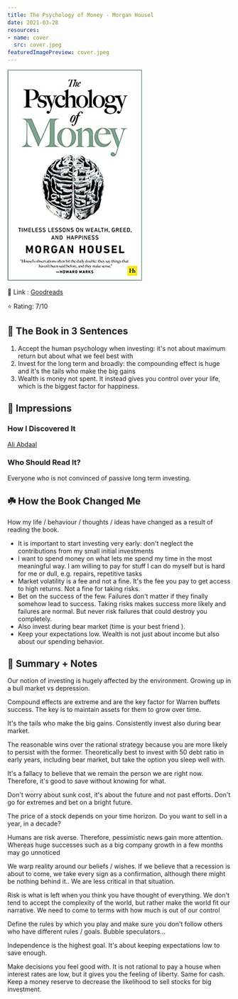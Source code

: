 ```yaml
---
title: The Psychology of Money - Morgan Housel
date: 2021-03-28
resources:
- name: cover
  src: cover.jpeg
featuredImagePreview: cover.jpeg
---
```

![cover.jpeg](./cover.jpg)

🔗 Link : [Goodreads](https://www.goodreads.com/book/show/41881472-the-psychology-of-money)

⭐️ Rating: 7/10

## 🚀 The Book in 3 Sentences

1. Accept the human psychology when investing: it's not about maximum return but about what we feel best with
2. Invest for the long term and broadly: the compounding effect is huge and it's the tails who make the big gains
3. Wealth is money not spent. It instead gives you control over your life, which is the biggest factor for happiness.

## 🎨 Impressions

### How I Discovered It

[Ali Abdaal](https://aliabdaal.com/)

### Who Should Read It?

Everyone who is not convinced of passive long term investing. 

## ☘️ How the Book Changed Me

How my life / behaviour / thoughts / ideas have changed as a result of reading the book.

- It is important to start investing very early: don't neglect the contributions  from my small initial investments
- I want to spend money on what lets me spend my time in the most meaningful way. I am willing to pay for stuff I can do myself but is hard for me or dull, e.g. repairs, repetitive tasks
- Market volatility is a fee and not a fine. It's the fee you pay to get access to high returns. Not a fine for taking risks.
- Bet on the success of the few. Failures don't matter if they finally somehow lead to success. Taking risks makes success more likely and failures are normal. But never risk failures that could destroy you completely.
- Also invest during bear market (time is your best friend ).
- Keep your expectations low. Wealth is not just about income but also about our spending behavior.

## 📒 Summary + Notes

Our notion of investing is hugely affected by the environment. Growing up in a bull market vs depression.

Compound effects are extreme and are the key factor for Warren buffets success. The key is to maintain assets for them to grow over time.

It's the tails who make the big gains. Consistently invest also during bear market.

The reasonable wins over the rational strategy because you are more likely to persist with the former. Theoretically best to invest with 50 debt ratio in early years, including bear market, but take the option you sleep well with.

It's a fallacy to believe that we remain the person we are right now. Therefore, it's good to save without knowing for what.

Don't worry about sunk cost, it's about the future and not past efforts. Don't go for extremes and bet on a bright future.

The price of a stock depends on your time horizon. Do you want to sell in a year, in a decade?

Humans are risk averse. Therefore, pessimistic news gain more attention. Whereas huge successes such as a big company growth in a few months may go unnoticed

We warp reality around our beliefs / wishes. If we believe that a recession is about to come, we take every sign as a confirmation, although there might be nothing behind it.. We are less critical in that situation.

Risk is what is left when you think you have thought of everything. We don't tend to accept the complexity of the world, but rather make the world fit our narrative. We need to come to terms with how much is out of our control

Define the rules by which you play and make sure you don't follow others who have different rules / goals. Bubble speculators...

Independence is the highest goal. It's about keeping expectations low to save enough.

Make decisions you feel good with. It is not rational to pay a house when interest rates are low, but it gives you the feeling of liberty. 
Same for cash. Keep a money reserve to decrease the likelihood to sell stocks for big investment.
